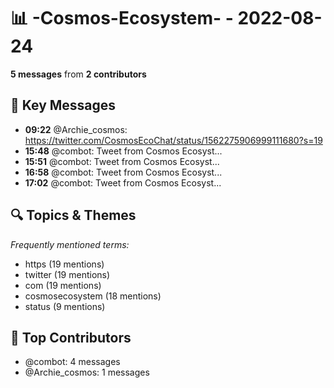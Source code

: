 # 📊 -Cosmos-Ecosystem- - 2022-08-24
**5 messages** from **2 contributors**

## 💬 Key Messages
- **09:22** @Archie_cosmos: https://twitter.com/CosmosEcoChat/status/1562275906999111680?s=19
- **15:48** @combot: [‌‌‌‌‎⁠](https://twitter.com/CosmosEcosystem/status/1562466986407624704)Tweet from Cosmos Ecosyst...
- **15:51** @combot: [‌‌‌‌‎⁠](https://twitter.com/CosmosEcosystem/status/1562467525836750848)Tweet from Cosmos Ecosyst...
- **16:58** @combot: [‌‌‌‌‎⁠](https://twitter.com/CosmosEcosystem/status/1562484367779569666)Tweet from Cosmos Ecosyst...
- **17:02** @combot: [‌‌‌‌‎⁠](https://twitter.com/CosmosEcosystem/status/1562485577903411204)Tweet from Cosmos Ecosyst...

## 🔍 Topics & Themes
*Frequently mentioned terms:*
- https (19 mentions)
- twitter (19 mentions)
- com (19 mentions)
- cosmosecosystem (18 mentions)
- status (9 mentions)

## 👥 Top Contributors
- @combot: 4 messages
- @Archie_cosmos: 1 messages